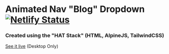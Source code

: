 # Animated Nav "Blog" Dropdown [![Netlify Status](https://api.netlify.com/api/v1/badges/e399c87c-932a-469b-bb1d-cad73c44982b/deploy-status)](https://app.netlify.com/sites/inspiring-cori-2e7481/deploys)
### Created using the "HAT Stack" (HTML, AlpineJS, TailwindCSS)

[See it live](https://hat-blog-dropdown.netlify.app/) (Desktop Only)

